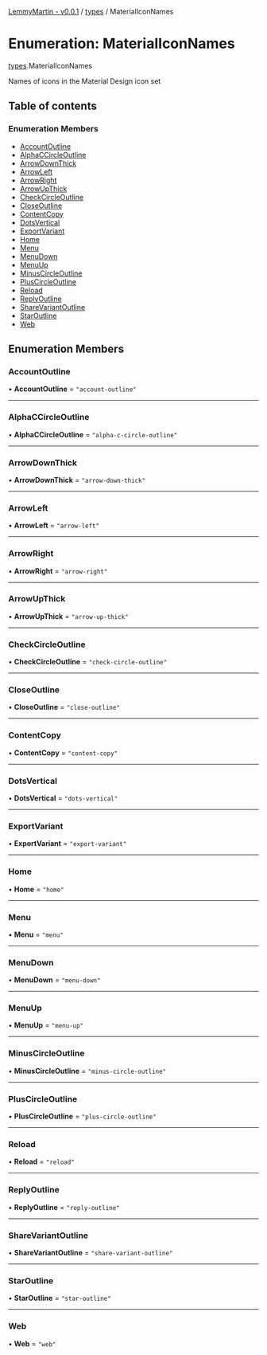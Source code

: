 [LemmyMartin - v0.0.1](../README.md) / [types](../modules/types.md) / MaterialIconNames

# Enumeration: MaterialIconNames

[types](../modules/types.md).MaterialIconNames

Names of icons in the Material Design icon set

## Table of contents

### Enumeration Members

- [AccountOutline](types.MaterialIconNames.md#accountoutline)
- [AlphaCCircleOutline](types.MaterialIconNames.md#alphaccircleoutline)
- [ArrowDownThick](types.MaterialIconNames.md#arrowdownthick)
- [ArrowLeft](types.MaterialIconNames.md#arrowleft)
- [ArrowRight](types.MaterialIconNames.md#arrowright)
- [ArrowUpThick](types.MaterialIconNames.md#arrowupthick)
- [CheckCircleOutline](types.MaterialIconNames.md#checkcircleoutline)
- [CloseOutline](types.MaterialIconNames.md#closeoutline)
- [ContentCopy](types.MaterialIconNames.md#contentcopy)
- [DotsVertical](types.MaterialIconNames.md#dotsvertical)
- [ExportVariant](types.MaterialIconNames.md#exportvariant)
- [Home](types.MaterialIconNames.md#home)
- [Menu](types.MaterialIconNames.md#menu)
- [MenuDown](types.MaterialIconNames.md#menudown)
- [MenuUp](types.MaterialIconNames.md#menuup)
- [MinusCircleOutline](types.MaterialIconNames.md#minuscircleoutline)
- [PlusCircleOutline](types.MaterialIconNames.md#pluscircleoutline)
- [Reload](types.MaterialIconNames.md#reload)
- [ReplyOutline](types.MaterialIconNames.md#replyoutline)
- [ShareVariantOutline](types.MaterialIconNames.md#sharevariantoutline)
- [StarOutline](types.MaterialIconNames.md#staroutline)
- [Web](types.MaterialIconNames.md#web)

## Enumeration Members

### AccountOutline

• **AccountOutline** = ``"account-outline"``

___

### AlphaCCircleOutline

• **AlphaCCircleOutline** = ``"alpha-c-circle-outline"``

___

### ArrowDownThick

• **ArrowDownThick** = ``"arrow-down-thick"``

___

### ArrowLeft

• **ArrowLeft** = ``"arrow-left"``

___

### ArrowRight

• **ArrowRight** = ``"arrow-right"``

___

### ArrowUpThick

• **ArrowUpThick** = ``"arrow-up-thick"``

___

### CheckCircleOutline

• **CheckCircleOutline** = ``"check-circle-outline"``

___

### CloseOutline

• **CloseOutline** = ``"close-outline"``

___

### ContentCopy

• **ContentCopy** = ``"content-copy"``

___

### DotsVertical

• **DotsVertical** = ``"dots-vertical"``

___

### ExportVariant

• **ExportVariant** = ``"export-variant"``

___

### Home

• **Home** = ``"home"``

___

### Menu

• **Menu** = ``"menu"``

___

### MenuDown

• **MenuDown** = ``"menu-down"``

___

### MenuUp

• **MenuUp** = ``"menu-up"``

___

### MinusCircleOutline

• **MinusCircleOutline** = ``"minus-circle-outline"``

___

### PlusCircleOutline

• **PlusCircleOutline** = ``"plus-circle-outline"``

___

### Reload

• **Reload** = ``"reload"``

___

### ReplyOutline

• **ReplyOutline** = ``"reply-outline"``

___

### ShareVariantOutline

• **ShareVariantOutline** = ``"share-variant-outline"``

___

### StarOutline

• **StarOutline** = ``"star-outline"``

___

### Web

• **Web** = ``"web"``
